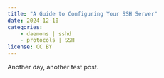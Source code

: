 ```yaml
---
title: "A Guide to Configuring Your SSH Server"
date: 2024-12-10
categories:
    - daemons | sshd
    - protocols | SSH
license: CC BY
---
```


Another day, another test post.
